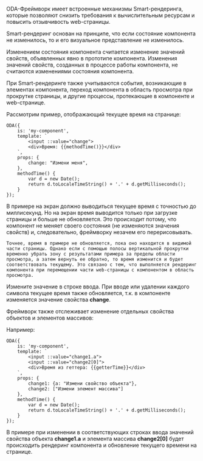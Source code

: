 ﻿ODA-Фреймворк имеет встроенные механизмы Smart-рендеринга, которые позволяют снизить требования к вычислительным ресурсам и повысить отзывчивость web-страницы.

Smart-рендеринг основан на принципе, что если состояние компонента не изменилось, то и его визуальное представление не изменилось.

Изменением состояния компонента считается изменение значений свойств, объявленных явно в прототипе компонента. Изменения значений свойств, созданных в процессе работы компонента, не считаются изменениями состояния компонента.

При Smart-рендеринге также учитываются события, возникающие в элементах компонента, переход компонента в область просмотра при прокрутке страницы, и другие процессы, протекающие в компоненте и web-странице.

Рассмотрим пример, отображающий текущее время на странице:

```javascript_run_edit_[my-component.js]
ODA({
    is: 'my-component',
    template: `
        <input ::value="change">
        <div>Время: {{methodTime()}}</div>
    `,
    props: {
        change: "Измени меня",
    },
    methodTime() {
        var d = new Date();
        return d.toLocaleTimeString() + '.' + d.getMilliseconds();
    }
});
```

В примере на экран должно выводиться текущее время с точностью до миллисекунд. Но на экран время выводится только при загрузке страницы и больше не обновляется. Это происходит потому, что компонент не меняет своего состояния (не изменяются значения свойств) и, следовательно, фреймворку незачем его перерисовывать.

```faq_md
Точнее, время в примере не обновляется, пока оно находится в видимой части страницы. Однако если с помощью полосы вертикальной прокрутки временно убрать зону с результатами примера за пределы области просмотра, а затем вернуть ее обратно, то время изменится и будет соответствовать текущему. Это связано с тем, что выполняется рендеринг компонента при перемещении части web-страницы с компонентом в область просмотра.
```

Измените значение в строке ввода. При вводе или удалении каждого символа текущее время также обновляется, т.к. в компоненте изменяется значение свойства **change**.

Фреймворк также отслеживает изменение отдельных свойства объектов и элементов массивов:

Например:

```javascript_run_edit_[my-component.js]
ODA({
    is: 'my-component',
    template: `
        <input ::value="change1.a">
        <input ::value="change2[0]">
        <div>Время из геттера: {{getterTime}}</div>
    `,
    props: {
        change1: {a: "Измени свойство объекта"},
        change2: ["Измени элемент массива"]
    },
    methodTime() {
        var d = new Date();
        return d.toLocaleTimeString() + '.' + d.getMilliseconds();
    }
});
```

В примере при изменении в соответствующих строках ввода значений свойства объекта **change1.a** и элемента массива **change2[0]** будет происходить рендеринг компонента и обновление текущего времени на странице.

